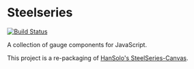 
# Steelseries

[![Build Status](https://travis-ci.org/nicolas-van/steelseries.svg?branch=master)](https://travis-ci.org/nicolas-van/steelseries)

A collection of gauge components for JavaScript.

This project is a re-packaging of [HanSolo's SteelSeries-Canvas](https://github.com/HanSolo/SteelSeries-Canvas).

